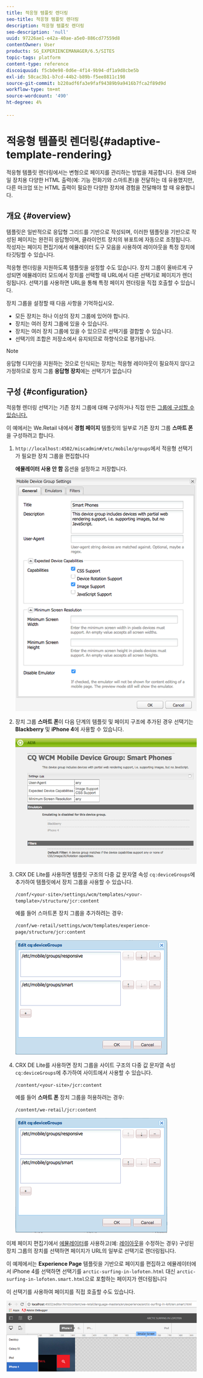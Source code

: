 ```yaml
---
title: 적응형 템플릿 렌더링
seo-title: 적응형 템플릿 렌더링
description: 적응형 템플릿 렌더링
seo-description: 'null'
uuid: 97226ae1-e42a-40ae-a5e0-886cd77559d8
contentOwner: User
products: SG_EXPERIENCEMANAGER/6.5/SITES
topic-tags: platform
content-type: reference
discoiquuid: f5cb0e98-0d6e-4f14-9b94-df1a9d8cbe5b
exl-id: 58cac3b1-b7cd-44b2-b89b-f5ee8811c198
source-git-commit: b220adf6fa3e9faf94389b9a9416b7fca2f89d9d
workflow-type: tm+mt
source-wordcount: '490'
ht-degree: 4%

---
```


# 적응형 템플릿 렌더링{#adaptive-template-rendering}

적응형 템플릿 렌더링에서는 변형으로 페이지를 관리하는 방법을 제공합니다. 원래 모바일 장치용 다양한 HTML 출력(예: 기능 전화기와 스마트폰)을 전달하는 데 유용했지만, 다른 마크업 또는 HTML 출력이 필요한 다양한 장치에 경험을 전달해야 할 때 유용합니다.

## 개요 {#overview}

템플릿은 일반적으로 응답형 그리드를 기반으로 작성되며, 이러한 템플릿을 기반으로 작성된 페이지는 완전히 응답형이며, 클라이언트 장치의 뷰포트에 자동으로 조정됩니다. 작성자는 페이지 편집기에서 에뮬레이터 도구 모음을 사용하여 레이아웃을 특정 장치에 타깃팅할 수 있습니다.

적응형 렌더링을 지원하도록 템플릿을 설정할 수도 있습니다. 장치 그룹이 올바르게 구성되면 에뮬레이터 모드에서 장치를 선택할 때 URL에서 다른 선택기로 페이지가 렌더링됩니다. 선택기를 사용하면 URL을 통해 특정 페이지 렌더링을 직접 호출할 수 있습니다.

장치 그룹을 설정할 때 다음 사항을 기억하십시오.

* 모든 장치는 하나 이상의 장치 그룹에 있어야 합니다.
* 장치는 여러 장치 그룹에 있을 수 있습니다.
* 장치는 여러 장치 그룹에 있을 수 있으므로 선택기를 결합할 수 있습니다.
* 선택기의 조합은 저장소에서 유지되므로 하향식으로 평가됩니다.

>[!NOTE]
>
>응답형 디자인을 지원하는 것으로 인식되는 장치는 적응형 레이아웃이 필요하지 않다고 가정하므로 장치 그룹 **응답형 장치**&#x200B;에는 선택기가 없습니다

## 구성 {#configuration}

적응형 렌더링 선택기는 기존 장치 그룹에 대해 구성하거나 직접 만든 [그룹에 구성할 수 있습니다.](/help/sites-developing/mobile.md#device-groups)

이 예에서는 We.Retail 내에서 **경험 페이지** 템플릿의 일부로 기존 장치 그룹 **스마트 폰**&#x200B;을 구성하려고 합니다.

1. `http://localhost:4502/miscadmin#/etc/mobile/groups`에서 적응형 선택기가 필요한 장치 그룹을 편집합니다

   **에뮬레이터 사용 안 함** 옵션을 설정하고 저장합니다.

   ![chlimage_1-157](assets/chlimage_1-157.png)

1. 장치 그룹 **스마트 폰**&#x200B;이 다음 단계의 템플릿 및 페이지 구조에 추가된 경우 선택기는 **Blackberry** 및 **iPhone 4**&#x200B;에 사용할 수 있습니다.

   ![chlimage_1-158](assets/chlimage_1-158.png)

1. CRX DE Lite를 사용하면 템플릿 구조의 다중 값 문자열 속성 `cq:deviceGroups`에 추가하여 템플릿에서 장치 그룹을 사용할 수 있습니다.

   `/conf/<your-site>/settings/wcm/templates/<your-template>/structure/jcr:content`

   예를 들어 스마트폰 장치 그룹을 추가하려는 경우:

   `/conf/we-retail/settings/wcm/templates/experience-page/structure/jcr:content`

   ![chlimage_1-159](assets/chlimage_1-159.png)

1. CRX DE Lite를 사용하면 장치 그룹을 사이트 구조의 다중 값 문자열 속성 `cq:deviceGroups`에 추가하여 사이트에서 사용할 수 있습니다.

   `/content/<your-site>/jcr:content`

   예를 들어 **스마트 폰** 장치 그룹을 허용하려는 경우:

   `/content/we-retail/jcr:content`

   ![chlimage_1-160](assets/chlimage_1-160.png)

이제 페이지 편집기에서 [에뮬레이터](/help/sites-authoring/responsive-layout.md#layout-definitions-device-emulation-and-breakpoints)를 사용하고(예: [레이아웃](/help/sites-authoring/responsive-layout.md)을 수정하는 경우) 구성된 장치 그룹의 장치를 선택하면 페이지가 URL의 일부로 선택기로 렌더링됩니다.

이 예제에서는 **Experience Page** 템플릿을 기반으로 페이지를 편집하고 에뮬레이터에서 iPhone 4를 선택하면 선택기를 `arctic-surfing-in-lofoten.html` 대신 `arctic-surfing-in-lofoten.smart.html`으로 포함하는 페이지가 렌더링됩니다

이 선택기를 사용하여 페이지를 직접 호출할 수도 있습니다.

![chlimage_1-161](assets/chlimage_1-161.png)
